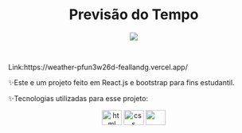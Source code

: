 
<h1 align="center"> Previsão do Tempo </h1>
<p align="center"><img src="http://img.shields.io/static/v1?label=STATUS&message=EM%20DESENVOLVIMENTO&color=GREEN&style=for-the-badge"/></p>
<br>
<p>Link:https://weather-pfun3w26d-feallandg.vercel.app/</p>
<p>✨Este e um projeto feito em React.js e bootstrap para fins estudantil.</p>
<p>✨Tecnologias utilizadas para esse projeto:</p>
<div class="icon" align=center>

<img align=center alt="html" width=40 height=30 src="https://cdn.jsdelivr.net/gh/devicons/devicon/icons/react/react-original.svg" /> 
<img align=center alt="css" width=40 height=30 src="https://cdn.jsdelivr.net/gh/devicons/devicon/icons/bootstrap/bootstrap-original.svg"/>
<img align=center width=40 height=30 src="https://cdn.jsdelivr.net/gh/devicons/devicon/icons/javascript/javascript-original.svg" />
</div>
